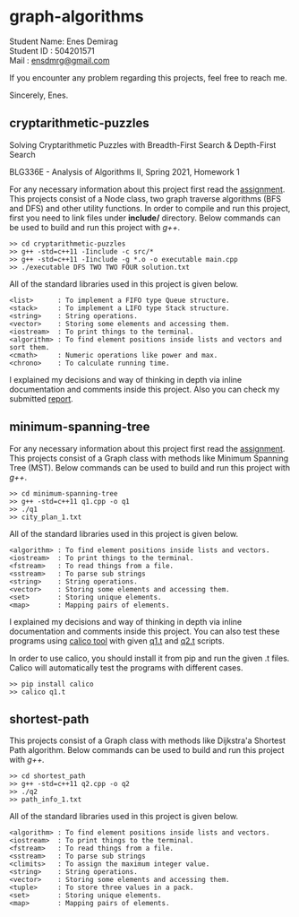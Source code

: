 # graph-algorithms

Student Name: Enes Demirag<br>
Student ID  : 504201571<br>
Mail        : ensdmrg@gmail.com<br>

If you encounter any problem regarding this projects, feel free to reach me.

Sincerely, Enes.

## cryptarithmetic-puzzles
Solving Cryptarithmetic Puzzles with Breadth-First Search & Depth-First Search

BLG336E - Analysis of Algorithms II, Spring 2021, Homework 1

For any necessary information about this project first read the [assignment](assignment1.pdf). This projects consist of a Node class, two graph traverse algorithms (BFS and DFS) and other utility functions. In order to compile and run this project, first you need to link files under **include/** directory. Below commands can be used to build and run this project with *g++*.

```
>> cd cryptarithmetic-puzzles
>> g++ -std=c++11 -Iinclude -c src/*
>> g++ -std=c++11 -Iinclude -g *.o -o executable main.cpp
>> ./executable DFS TWO TWO FOUR solution.txt
```

All of the standard libraries used in this project is given below.

```
<list>      : To implement a FIFO type Queue structure.
<stack>     : To implement a LIFO type Stack structure.
<string>    : String operations.
<vector>    : Storing some elements and accessing them.
<iostream>  : To print things to the terminal.
<algorithm> : To find element positions inside lists and vectors and sort them.
<cmath>     : Numeric operations like power and max.
<chrono>    : To calculate running time.
```

I explained my decisions and way of thinking in depth via inline documentation and comments inside this project. Also you can check my submitted [report](cryptarithmetic-puzzles/report.pdf).

## minimum-spanning-tree

For any necessary information about this project first read the [assignment](assignment2.pdf). This projects consist of a Graph class with methods like Minimum Spanning Tree (MST). Below commands can be used to build and run this project with *g++*.

```
>> cd minimum-spanning-tree
>> g++ -std=c++11 q1.cpp -o q1
>> ./q1
>> city_plan_1.txt
```

All of the standard libraries used in this project is given below.

```
<algorithm> : To find element positions inside lists and vectors.
<iostream>  : To print things to the terminal.
<fstream>   : To read things from a file.
<sstream>   : To parse sub strings
<string>    : String operations.
<vector>    : Storing some elements and accessing them.
<set>       : Storing unique elements.
<map>       : Mapping pairs of elements.
```

I explained my decisions and way of thinking in depth via inline documentation and comments inside this project. You can also test these programs using [calico tool](https://github.com/itublg/calico) with given [q1.t](q1.t) and [q2.t](q2.t) scripts.

In order to use calico, you should install it from pip and run the given .t files. Calico will automatically test the programs with different cases.

```
>> pip install calico
>> calico q1.t 
```

## shortest-path

This projects consist of a Graph class with methods like Dijkstra'a Shortest Path algorithm. Below commands can be used to build and run this project with *g++.*

```
>> cd shortest_path
>> g++ -std=c++11 q2.cpp -o q2
>> ./q2
>> path_info_1.txt
```

All of the standard libraries used in this project is given below.

```
<algorithm> : To find element positions inside lists and vectors.
<iostream>  : To print things to the terminal.
<fstream>   : To read things from a file.
<sstream>   : To parse sub strings
<climits>   : To assign the maximum integer value.
<string>    : String operations.
<vector>    : Storing some elements and accessing them.
<tuple>     : To store three values in a pack.
<set>       : Storing unique elements.
<map>       : Mapping pairs of elements.
```